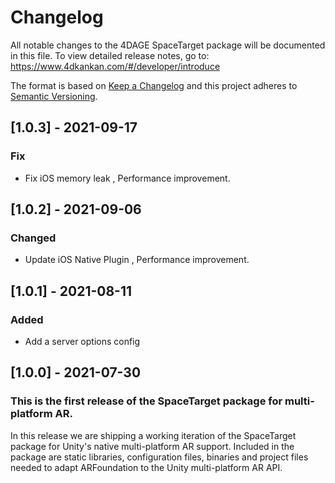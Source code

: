 # Changelog
All notable changes to the 4DAGE SpaceTarget package will be documented in this file.
To view detailed release notes, go to: https://www.4dkankan.com/#/developer/introduce

The format is based on [Keep a Changelog](http://keepachangelog.com/en/1.0.0/)
and this project adheres to [Semantic Versioning](http://semver.org/spec/v2.0.0.html).

## [1.0.3] - 2021-09-17
### Fix
- Fix iOS memory leak , Performance improvement.

## [1.0.2] - 2021-09-06
### Changed
- Update iOS Native Plugin , Performance improvement.

## [1.0.1] - 2021-08-11
### Added
- Add a server options config

## [1.0.0] - 2021-07-30
### This is the first release of the SpaceTarget package for multi-platform AR.

In this release we are shipping a working iteration of the SpaceTarget package for
Unity's native multi-platform AR support.
Included in the package are static libraries, configuration files, binaries
and project files needed to adapt ARFoundation to the Unity multi-platform AR API.
